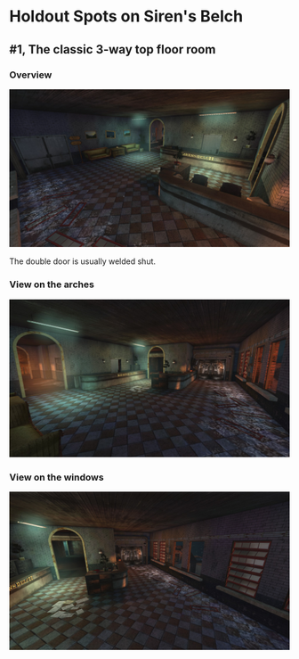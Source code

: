 # Holdout Spots on Siren's Belch

## #1, The classic 3-way top floor room

### Overview

![Overview](img/KF-SirensBelch/01-01_3-way-room_overview.jpg "")

The double door is usually welded shut.

### View on the arches

![Overview](img/KF-SirensBelch/01-02_3-way-room_arches.jpg "")

### View on the windows

![Overview](img/KF-SirensBelch/01-03_3-way-room_windows.jpg "")
